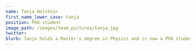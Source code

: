 ```yaml
---
name: Tanja Holstein
first_name_lower_case: tanja
position: PhD student
image_path: /images/team_pictures/tanja.jpg
twitter:
blurb: Tanja holds a Master's degree in Physics and is now a PhD student in bioinformatics. 
---
```

